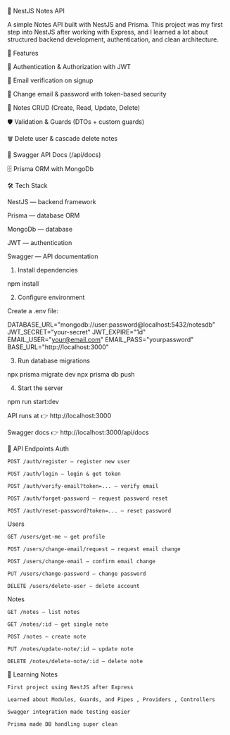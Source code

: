 
📝 NestJS Notes API

A simple Notes API built with NestJS and Prisma.
This project was my first step into NestJS after working with Express, and I learned a lot about structured backend development, authentication, and clean architecture.

🚀 Features

🔑 Authentication & Authorization with JWT

📧 Email verification on signup

🔄 Change email & password with token-based security

📝 Notes CRUD (Create, Read, Update, Delete)

🛡️ Validation & Guards (DTOs + custom guards)

🗑️ Delete user & cascade delete notes

📖 Swagger API Docs (/api/docs)

🗄️ Prisma ORM with MongoDb


🛠️ Tech Stack

NestJS — backend framework

Prisma — database ORM

MongoDb — database

JWT — authentication

Swagger — API documentation


1. Install dependencies

npm install

2. Configure environment

Create a .env file:

DATABASE_URL="mongodb://user:password@localhost:5432/notesdb"
JWT_SECRET="your-secret"
JWT_EXPIRE="1d"
EMAIL_USER="your@email.com"
EMAIL_PASS="yourpassword"
BASE_URL="http://localhost:3000"

3. Run database migrations

npx prisma migrate dev
npx prisma db push

4. Start the server

npm run start:dev

API runs at 👉 http://localhost:3000

Swagger docs 👉 http://localhost:3000/api/docs

📂 API Endpoints
Auth

    POST /auth/register — register new user

    POST /auth/login — login & get token

    POST /auth/verify-email?token=... — verify email

    POST /auth/forget-password — request password reset

    POST /auth/reset-password?token=... — reset password

Users

    GET /users/get-me — get profile

    POST /users/change-email/request — request email change

    POST /users/change-email — confirm email change

    PUT /users/change-password — change password

    DELETE /users/delete-user — delete account

Notes

    GET /notes — list notes

    GET /notes/:id — get single note

    POST /notes — create note

    PUT /notes/update-note/:id — update note

    DELETE /notes/delete-note/:id — delete note

📖 Learning Notes

    First project using NestJS after Express

    Learned about Modules, Guards, and Pipes , Providers , Controllers 

    Swagger integration made testing easier

    Prisma made DB handling super clean

